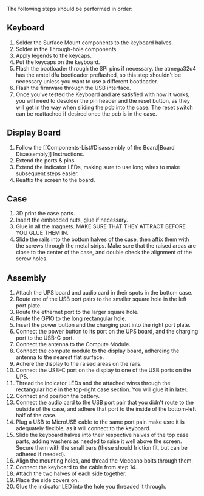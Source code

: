 The following steps should be performed in order:

## Keyboard
1. Solder the Surface Mount components to the keyboard halves.
2. Solder in the Through-hole components.
3. Apply legends to the keycaps.
4. Put the keycaps on the keyboard.
5. Flash the bootloader through the SPI pins if necessary. the atmega32u4 has the amtel dfu bootloader preflashed, so this step shouldn't be necessary unless you want to use a different bootloader. 
6. Flash the firmware through the USB interface.
7. Once you've tested the Keyboard and are satisfied with how it works, you will need to desolder the pin header and the reset button, as they will get in the way when sliding the pcb into the case. The reset switch can be reattached if desired once the pcb is in the case.

## Display Board
1. Follow the [[Components-List#Disassembly of the Board|Board Disassembly]] Instructions.
2. Extend the ports & pins.
3. Extend the indicator LEDs, making sure to use long wires to make subsequent steps easier.
4. Reaffix the screen to the board.

## Case
1. 3D print the case parts.
2. Insert the embedded nuts, glue if necessary.
3. Glue in all the magnets. MAKE SURE THAT THEY ATTRACT BEFORE YOU GLUE THEM IN.
4. Slide the rails into the bottom halves of the case, then affix them with the screws through the metal strips. Make sure that the raised areas are close to the center of the case, and double check the alignment of the screw holes.

## Assembly
1. Attach the UPS board and audio card in their spots in the bottom case.
2. Route one of the USB port pairs to the smaller square hole in the left port plate.
3. Route the ethernet port to the larger square hole.
4. Route the GPIO to the long rectangular hole.
5. Insert the power button and the charging port into the right port plate.
6. Connect the power button to its port on the UPS board, and the charging port to the USB-C port.
7. Connect the antenna to the Compute Module.
8. Connect the compute module to the display board, adhereing the antenna to the nearest flat surface.
9. Adhere the display to the raised areas on the rails.
10. Connect the USB-C port on the display to one of the USB ports on the UPS.
11. Thread the indicator LEDs and the attached wires through the rectangular hole in the top-right case section. You will glue it in later.
12. Connect and position the battery.
13. Connect the audio card to the USB port pair that you didn't route to the outside of the case, and adhere that port to the inside of the bottom-left half of the case.
14. Plug a USB to MicroUSB cable to the same port pair. make usre it is adequately flexible, as it will connect to the keyboard.
15. Slide the keyboard halves into their respective halves of the top case parts, adding washers as needed to raise it well above the screen. Secure them with the small bars (these should friction fit, but can be adhered if needed). 
16. Align the mounting holes, and thread the Meccano bolts through them.
17. Connect the keyboard to the cable from step 14. 
18. Attach the two halves of each side together.
19. Place the side covers on.
20. Glue the indicator LED into the hole you threaded it through.
